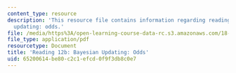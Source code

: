 ```yaml
---
content_type: resource
description: 'This resource file contains information regarding reading 12b: bayesian
  updating: odds.'
file: /media/https%3A/open-learning-course-data-rc.s3.amazonaws.com/18-05-introduction-to-probability-and-statistics-spring-2014/65200614be80c2c1efcd0f9f3db8c0e7_MIT18_05S14_Reading12b.pdf
file_type: application/pdf
resourcetype: Document
title: 'Reading 12b: Bayesian Updating: Odds'
uid: 65200614-be80-c2c1-efcd-0f9f3db8c0e7
---
```

